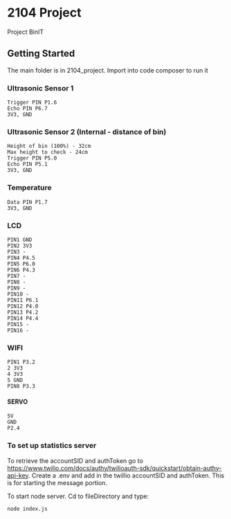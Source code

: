 # 2104 Project

Project BinIT

## Getting Started

The main folder is in 2104_project. Import into code composer to run it

### Ultrasonic Sensor 1

```
Trigger PIN P1.6
Echo PIN P6.7
3V3, GND
```

### Ultrasonic Sensor 2 (Internal - distance of bin)

```
Height of bin (100%) - 32cm
Max height to check - 24cm
Trigger PIN P5.0
Echo PIN P5.1
3V3, GND
```

### Temperature

```
Data PIN P1.7
3V3, GND
```

### LCD

```
PIN1 GND
PIN2 3V3
PIN3 -
PIN4 P4.5
PIN5 P6.0
PIN6 P4.3
PIN7 -
PIN8 -
PIN9 -
PIN10 -
PIN11 P6.1
PIN12 P4.0
PIN13 P4.2
PIN14 P4.4
PIN15 -
PIN16 -
```


### WIFI
```
PIN1 P3.2
2 3V3
4 3V3
5 GND
PIN8 P3.3
```

#### SERVO
```
5V
GND
P2.4
```


### To set up statistics server
To retrieve the accountSID and authToken go to https://www.twilio.com/docs/authy/twilioauth-sdk/quickstart/obtain-authy-api-key.
Create a .env and add in the twillio accountSID and authToken. This is for starting the message portion.

To start node server.
Cd to fileDirectory and type:
```
node index.js
```
